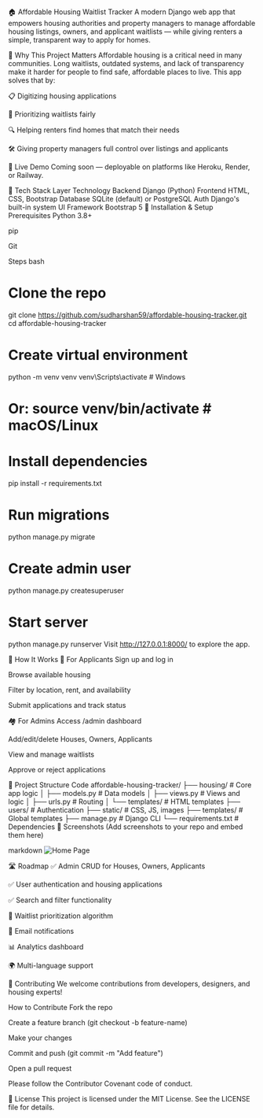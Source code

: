 🏠 Affordable Housing Waitlist Tracker
A modern Django web app that empowers housing authorities and property managers to manage affordable housing listings, owners, and applicant waitlists — while giving renters a simple, transparent way to apply for homes.

🌟 Why This Project Matters
Affordable housing is a critical need in many communities. Long waitlists, outdated systems, and lack of transparency make it harder for people to find safe, affordable places to live. This app solves that by:

📋 Digitizing housing applications

🧮 Prioritizing waitlists fairly

🔍 Helping renters find homes that match their needs

🛠️ Giving property managers full control over listings and applicants

🚀 Live Demo
Coming soon — deployable on platforms like Heroku, Render, or Railway.

🧰 Tech Stack
Layer	Technology
Backend	Django (Python)
Frontend	HTML, CSS, Bootstrap
Database	SQLite (default) or PostgreSQL
Auth	Django's built-in system
UI Framework	Bootstrap 5
🔧 Installation & Setup
Prerequisites
Python 3.8+

pip

Git

Steps
bash
# Clone the repo
git clone https://github.com/sudharshan59/affordable-housing-tracker.git
cd affordable-housing-tracker

# Create virtual environment
python -m venv venv
venv\Scripts\activate  # Windows
# Or: source venv/bin/activate  # macOS/Linux

# Install dependencies
pip install -r requirements.txt

# Run migrations
python manage.py migrate

# Create admin user
python manage.py createsuperuser

# Start server
python manage.py runserver
Visit http://127.0.0.1:8000/ to explore the app.

🧪 How It Works
👤 For Applicants
Sign up and log in

Browse available housing

Filter by location, rent, and availability

Submit applications and track status

🏘️ For Admins
Access /admin dashboard

Add/edit/delete Houses, Owners, Applicants

View and manage waitlists

Approve or reject applications

📁 Project Structure
Code
affordable-housing-tracker/
├── housing/              # Core app logic
│   ├── models.py         # Data models
│   ├── views.py          # Views and logic
│   ├── urls.py           # Routing
│   └── templates/        # HTML templates
├── users/                # Authentication
├── static/               # CSS, JS, images
├── templates/            # Global templates
├── manage.py             # Django CLI
└── requirements.txt      # Dependencies
📸 Screenshots
(Add screenshots to your repo and embed them here)

markdown
![Home Page](screenshots/home.png)

🛣️ Roadmap
✅ Admin CRUD for Houses, Owners, Applicants

✅ User authentication and housing applications

✅ Search and filter functionality

🔄 Waitlist prioritization algorithm

📧 Email notifications

📊 Analytics dashboard

🌍 Multi-language support

🤝 Contributing
We welcome contributions from developers, designers, and housing experts!

How to Contribute
Fork the repo

Create a feature branch (git checkout -b feature-name)

Make your changes

Commit and push (git commit -m "Add feature")

Open a pull request

Please follow the Contributor Covenant code of conduct.

📄 License
This project is licensed under the MIT License. See the LICENSE file for details.
